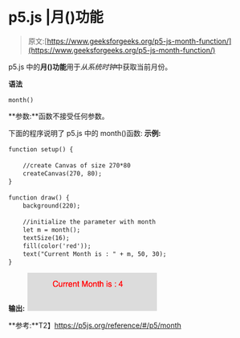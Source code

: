 # p5.js |月()功能

> 原文:[https://www.geeksforgeeks.org/p5-js-month-function/](https://www.geeksforgeeks.org/p5-js-month-function/)

p5.js 中的**月()功能**用于*从系统时钟*中获取当前月份。

**语法**

```
month()

```

**参数:**函数不接受任何参数。

下面的程序说明了 p5.js 中的 month()函数:
**示例:**

```
function setup() {

    //create Canvas of size 270*80  
    createCanvas(270, 80);
}

function draw() {
    background(220);

    //initialize the parameter with month
    let m = month();
    textSize(16);
    fill(color('red'));
    text("Current Month is : " + m, 50, 30);
}
```

**输出:**
![](img/e072bc1ded29ceb5393388f67fb8e59d.png)

**参考:**T2】https://p5js.org/reference/#/p5/month